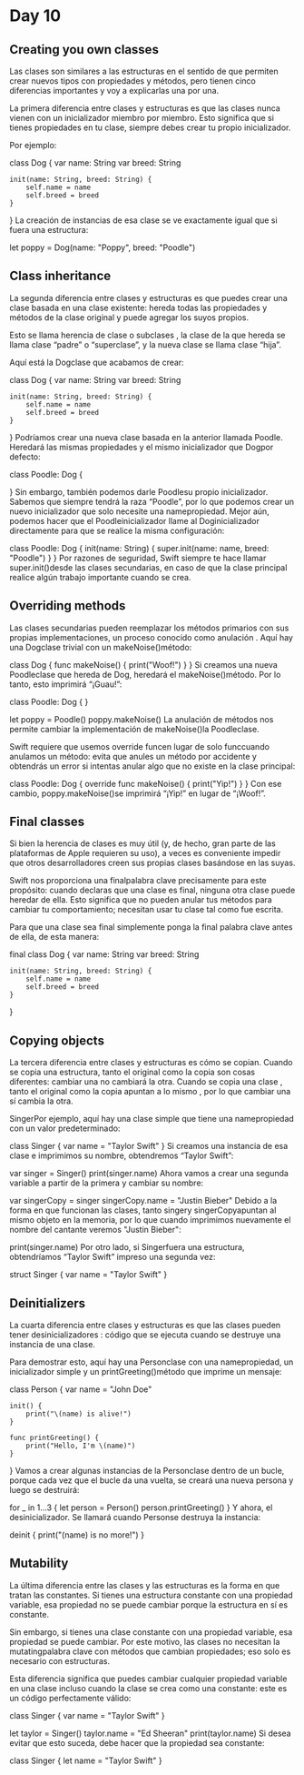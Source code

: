 # Day 10
## Creating you own classes
Las clases son similares a las estructuras en el sentido de que permiten crear nuevos tipos con propiedades y métodos, pero tienen cinco diferencias importantes y voy a explicarlas una por una.

La primera diferencia entre clases y estructuras es que las clases nunca vienen con un inicializador miembro por miembro. Esto significa que si tienes propiedades en tu clase, siempre debes crear tu propio inicializador.

Por ejemplo:

class Dog {
    var name: String
    var breed: String

    init(name: String, breed: String) {
        self.name = name
        self.breed = breed
    }
}
La creación de instancias de esa clase se ve exactamente igual que si fuera una estructura:

let poppy = Dog(name: "Poppy", breed: "Poodle")

## Class inheritance
La segunda diferencia entre clases y estructuras es que puedes crear una clase basada en una clase existente: hereda todas las propiedades y métodos de la clase original y puede agregar los suyos propios.

Esto se llama herencia de clase o subclases , la clase de la que hereda se llama clase “padre” o “superclase”, y la nueva clase se llama clase “hija”.

Aquí está la Dogclase que acabamos de crear:

class Dog {
    var name: String
    var breed: String

    init(name: String, breed: String) {
        self.name = name
        self.breed = breed
    }
}
Podríamos crear una nueva clase basada en la anterior llamada Poodle. Heredará las mismas propiedades y el mismo inicializador que Dogpor defecto:

class Poodle: Dog {

}
Sin embargo, también podemos darle Poodlesu propio inicializador. Sabemos que siempre tendrá la raza “Poodle”, por lo que podemos crear un nuevo inicializador que solo necesite una namepropiedad. Mejor aún, podemos hacer que el Poodleinicializador llame al Doginicializador directamente para que se realice la misma configuración:

class Poodle: Dog {
    init(name: String) {
        super.init(name: name, breed: "Poodle")
    }
}
Por razones de seguridad, Swift siempre te hace llamar super.init()desde las clases secundarias, en caso de que la clase principal realice algún trabajo importante cuando se crea.

## Overriding  methods

Las clases secundarias pueden reemplazar los métodos primarios con sus propias implementaciones, un proceso conocido como anulación . Aquí hay una Dogclase trivial con un makeNoise()método:

class Dog {
    func makeNoise() {
        print("Woof!")
    }
}
Si creamos una nueva Poodleclase que hereda de Dog, heredará el makeNoise()método. Por lo tanto, esto imprimirá “¡Guau!”:

class Poodle: Dog {
}

let poppy = Poodle()
poppy.makeNoise()
La anulación de métodos nos permite cambiar la implementación de makeNoise()la Poodleclase.

Swift requiere que usemos override funcen lugar de solo funccuando anulamos un método: evita que anules un método por accidente y obtendrás un error si intentas anular algo que no existe en la clase principal:

class Poodle: Dog {
    override func makeNoise() {
        print("Yip!")
    }
}
Con ese cambio, poppy.makeNoise()se imprimirá “¡Yip!” en lugar de “¡Woof!”.

## Final classes
Si bien la herencia de clases es muy útil (y, de hecho, gran parte de las plataformas de Apple requieren su uso), a veces es conveniente impedir que otros desarrolladores creen sus propias clases basándose en las suyas.

Swift nos proporciona una finalpalabra clave precisamente para este propósito: cuando declaras que una clase es final, ninguna otra clase puede heredar de ella. Esto significa que no pueden anular tus métodos para cambiar tu comportamiento; necesitan usar tu clase tal como fue escrita.

Para que una clase sea final simplemente ponga la final  palabra clave antes de ella, de esta manera:

final class Dog {
    var name: String
    var breed: String

    init(name: String, breed: String) {
        self.name = name
        self.breed = breed
    }
}

## Copying objects
La tercera diferencia entre clases y estructuras es cómo se copian. Cuando se copia una estructura, tanto el original como la copia son cosas diferentes: cambiar una no cambiará la otra. Cuando se copia una clase , tanto el original como la copia apuntan a lo mismo , por lo que cambiar una sí cambia la otra.

SingerPor ejemplo, aquí hay una clase simple que tiene una namepropiedad con un valor predeterminado:

class Singer {
    var name = "Taylor Swift"
}
Si creamos una instancia de esa clase e imprimimos su nombre, obtendremos “Taylor Swift”:

var singer = Singer()
print(singer.name)
Ahora vamos a crear una segunda variable a partir de la primera y cambiar su nombre:

var singerCopy = singer
singerCopy.name = "Justin Bieber"
Debido a la forma en que funcionan las clases, tanto singery singerCopyapuntan al mismo objeto en la memoria, por lo que cuando imprimimos nuevamente el nombre del cantante veremos "Justin Bieber":

print(singer.name)
Por otro lado, si Singerfuera una estructura, obtendríamos “Taylor Swift” impreso una segunda vez:

struct Singer {
    var name = "Taylor Swift"
}

## Deinitializers
La cuarta diferencia entre clases y estructuras es que las clases pueden tener desinicializadores : código que se ejecuta cuando se destruye una instancia de una clase.

Para demostrar esto, aquí hay una Personclase con una namepropiedad, un inicializador simple y un printGreeting()método que imprime un mensaje:

class Person {
    var name = "John Doe"

    init() {
        print("\(name) is alive!")
    }

    func printGreeting() {
        print("Hello, I'm \(name)")
    }
}
Vamos a crear algunas instancias de la Personclase dentro de un bucle, porque cada vez que el bucle da una vuelta, se creará una nueva persona y luego se destruirá:

for _ in 1...3 {
    let person = Person()
    person.printGreeting()
}
Y ahora, el desinicializador. Se llamará cuando Personse destruya la instancia:

deinit {
    print("\(name) is no more!")
}

## Mutability
La última diferencia entre las clases y las estructuras es la forma en que tratan las constantes. Si tienes una estructura constante con una propiedad variable, esa propiedad no se puede cambiar porque la estructura en sí es constante.

Sin embargo, si tienes una clase constante con una propiedad variable, esa propiedad se puede cambiar. Por este motivo, las clases no necesitan la mutatingpalabra clave con métodos que cambian propiedades; eso solo es necesario con estructuras.

Esta diferencia significa que puedes cambiar cualquier propiedad variable en una clase incluso cuando la clase se crea como una constante: este es un código perfectamente válido:

class Singer {
    var name = "Taylor Swift"
}

let taylor = Singer()
taylor.name = "Ed Sheeran"
print(taylor.name)
Si desea evitar que esto suceda, debe hacer que la propiedad sea constante:

class Singer {
    let name = "Taylor Swift"
}


